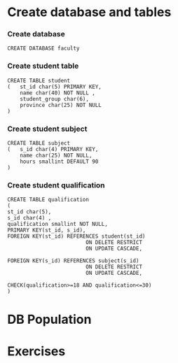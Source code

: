 # Create database and tables

### Create database 

```
CREATE DATABASE faculty
```

### Create student table
```
CREATE TABLE student
(   st_id char(5) PRIMARY KEY,
    name char(40) NOT NULL ,
    student_group char(6),
    province char(25) NOT NULL
)
```
### Create student subject
```
CREATE TABLE subject
(   s_id char(4) PRIMARY KEY,
    name char(25) NOT NULL,
    hours smallint DEFAULT 90
)
```
### Create student qualification
```
CREATE TABLE qualification
(
st_id char(5),
s_id char(4) ,
qualification smallint NOT NULL,
PRIMARY KEY(st_id, s_id),
FOREIGN KEY(st_id) REFERENCES student(st_id) 
                         ON DELETE RESTRICT
                         ON UPDATE CASCADE,

FOREIGN KEY(s_id) REFERENCES subject(s_id)
                         ON DELETE RESTRICT
                         ON UPDATE CASCADE, 

CHECK(qualification>=18 AND qualification<=30)
)
```
# DB Population
# Exercises